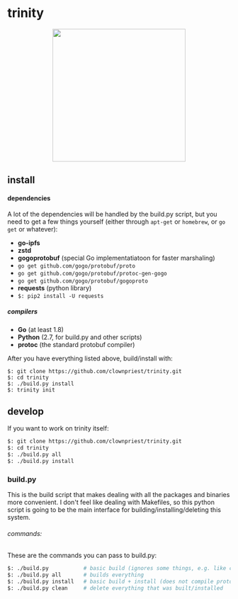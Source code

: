 # trinity

<p align="center">
<img src="http://i.imgur.com/3S2iUbl.png" width="300">
</p>



## install

#### dependencies

A lot of the dependencies will be handled by the build.py script, but you need to get a few things yourself (either through ```apt-get``` or ```homebrew```, or ```go get``` or whatever):
- **go-ipfs**
- **zstd**
- **gogoprotobuf**  (special Go implementatiatoon for faster marshaling)
 - ```go get github.com/gogo/protobuf/proto```
 - ```go get github.com/gogo/protobuf/protoc-gen-gogo```
 - ```go get github.com/gogo/protobuf/gogoproto```
- **requests** (python library)
 - `$: pip2 install -U requests`

##### compilers
- **Go** (at least 1.8)
- **Python** (2.7, for build.py and other scripts)
- **protoc** (the standard protobuf compiler)

After you have everything listed above, build/install with:

```
$: git clone https://github.com/clownpriest/trinity.git
$: cd trinity
$: ./build.py install
$: trinity init
```

## develop

If you want to work on trinity itself:


```bash
$: git clone https://github.com/clownpriest/trinity.git
$: cd trinity
$: ./build.py all
$: ./build.py install
```



### build.py

This is the build script that makes dealing with all the packages and binaries more convenient.
I don't feel like dealing with Makefiles, so this python script is going to be the main interface
for building/installing/deleting this system.

###### commands:

These are the commands you can pass to build.py:
```bash
$: ./build.py           # basic build (ignores some things, e.g. like compiling proto)
$: ./build.py all       # builds everything
$: ./build.py install   # basic build + install (does not compile proto)
$: ./build.py clean     # delete everything that was built/installed
```
